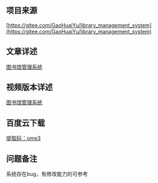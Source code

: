 ## 项目来源
[https://gitee.com/GaoHuaiYu/library_management_system](https://gitee.com/GaoHuaiYu/library_management_system)
## 文章详述
[图书馆管理系统](../detail/JSP+Servlet+C3P0+Mysql实现的图书馆管理系统.md)
## 视频版本详述
[图书馆管理系统](https://zhuanlan.zhihu.com/p/115557947)
## 百度云下载
[提取码：ome3](https://pan.baidu.com/s/1wvQbELIac34h3xULPIEBeA)
## 问题备注
系统存在bug，有修改能力的可参考